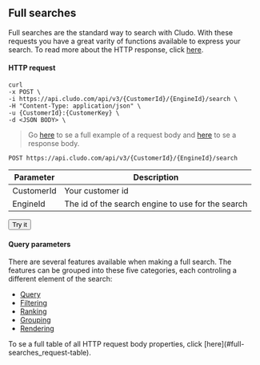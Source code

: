 <h2 id="full-searches">Full&nbsp;searches</h2>

Full searches are the standard way to search with Cludo. With these requests you have a great varity of functions available to express your search. To read more about the HTTP response, click [here](#full-searches_response). 





#### HTTP request

```shell
curl 
-x POST \
-i https://api.cludo.com/api/v3/{CustomerId}/{EngineId}/search \
-H "Content-Type: application/json" \
-u {CustomerId}:{CustomerKey} \
-d <JSON BODY> \
```
> Go [here](#full-searches_request-table) to se a full example of a request body and [here](#full-searches_response) to se a response body.


`POST https://api.cludo.com/api/v3/{CustomerId}/{EngineId}/search`

Parameter | Description
----- | ------
CustomerId | Your customer id
EngineId | The id of the search engine to use for the search

<p><button id="search-try-it" class="try-it" data-definition="search">Try it</button></p>



<h4 id="full-searches_query-parameters">Query parameters</h4>

There are several features available when making a full search. The features can be grouped into these five categories, each controling a different element of the search:

* [Query](#full-searches_query)
* [Filtering](#full-searches_filtering)
* [Ranking](#full-searches_ranking)
* [Grouping](#full-searches_grouping)
* [Rendering](#full-searches_rendering)

<aside class="notice">
To se a full table of all HTTP request body properties, click [here](#full-searches_request-table).
</aside>





<!--```shell
-d query=My test earch \
-d responseType=JsonObject \
-d perPage=25 \
-d page=2 \
```-->

<!--```json
{
  "query" : "My test search",
  "responseType" : "JsonObject",
  "perPage" : "25",
  "page" : "2",
  "facets" : "",
}
```-->





<!--
> The above command returns JSON structured like this for the JSON request:

```json
{
  "TypedDocuments": [
    {
      "ResultIndex": 1,
      "Fields": {
        "Description": {
          "Field": "Description",
          "Value": "Content of the description",
          "Values": [
            "Serialised content of the description"
          ],
          "Highlights": [],
          "IsArray": false
        },
        "Category": {
          "Field": "Category",
          "Value": "Citizen",
          "Values": [
            "Citizen"
          ],
          "Highlights": [],
          "IsArray": false
        },
        "DomainName": {
          "Field": "DomainName",
          "Value": "http://mydomain.com",
          "Values": [
            "http://mydomain.com"
          ],
          "Highlights": [],
          "IsArray": false
        },
        "Title": {
          "Field": "Title",
          "Value": "Some title",
          "Values": [
            "Serialised version of the title"
          ],
          "Highlights": [
            "<b>Highlight found</b>"
          ],
          "IsArray": false
        },
        "Id": {
          "Field": "Id",
          "Value": "http://vejen.dk/borger/familie,-boern-og-unge/skoler",
          "Values": [
            "http://vejen.dk/borger/familie,-boern-og-unge/skoler"
          ],
          "Highlights": [],
          "IsArray": false
        },
        "Url": {
          "Field": "Url",
          "Value": "http://mydomain.com/page/found",
          "Values": [
            "http://mydomain.com/page/found"
          ],
          "Highlights": [],
          "IsArray": false
        },
        "_boostedScore": {
          "Field": "_boostedScore",
          "Value": "16.4478468418121;10.611514",
          "Values": [
            "16.4478468418121;10.611514"
          ],
          "Highlights": [],
          "IsArray": false
        },
        "_score": {
          "Field": "_score",
          "Value": "10.611514",
          "Values": [
            "10.611514"
          ],
          "Highlights": [],
          "IsArray": false
        },
        "_type": {
          "Field": "_type",
          "Value": "PageContent",
          "Values": [
            "PageContent"
          ],
          "Highlights": [],
          "IsArray": false
        }
      },
      "FieldNames": [
        "Description",
        "Category",
        "DomainName",
        "Title",
        "Host",
        "Breadcrumb",
        "Id",
        "ParentUrl",
        "Url",
        "_boostedScore",
        "_score",
        "_type"
      ]
    }
  ]
}
```

> The content in a JsonHTML structure looks like this:

```
{
    "Banners": [
        "Id": 1
        "Banner": "<p>Some content",
        "Name": "Price",
        "Did you mean": "Some alternative",
        "Facets": "<ul><li>Facet 1</li><li>Facet 2</li></ul>"
        "FixedQuery": "If we fixed spelling mistake the correct spelling is this"
    ]   
}
```


-->


<!--


Parameter | Required | Type | Default&nbsp;value | Description
--------- | ------- | -----------
facets || | Category: [] | As default we search in categories in the field "Category". If you want to only show results for two categories supply the name of the field eg. Category: [ "Category", "Years" ]. This will still supply you with the option to show results from other categories as well. If you need to remove some results from the search results, use filters instead.

filters | {} | If you want to limit searches you can use filters. If you want to filter based upon domain name you can do it by { "DomainName": [ "https://mysubsite.domain.com ]}. If you need to filter by e.g. language it can be done by { "Language": ["En"] }. To search between two dates simply supply { "daterange": ["Start_date", "End_date", "2013-01-01", "2016-01-01"] } -->
